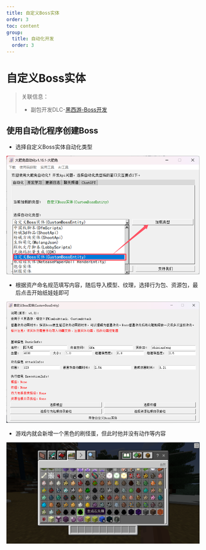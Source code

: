 ```yaml
---
title: 自定义Boss实体
order: 3
toc: content
group:
  title: 自动化开发
  order: 3
---
```

# 自定义Boss实体
> 关联信息：
> - 副包开发DLC-[黑西游-Boss开发](http://1.94.129.175:8000/docs/dlc_heixiyou_boss)

## 使用自动化程序创建Boss
- 选择自定义Boss实体自动化类型

![](./picture/dlc-25.png)
- 根据资产命名规范填写内容，随后导入模型、纹理，选择行为包、资源包，最后点击开始纸娃娃即可

![](./picture/dlc-26.png)
- 游戏内就会新增一个黑色的刷怪蛋，但此时他并没有动作等内容

![](./picture/dlc-27.png)